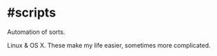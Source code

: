 #scripts
=======

Automation of sorts.  

Linux & OS X.  These make my life easier, sometimes more complicated.
